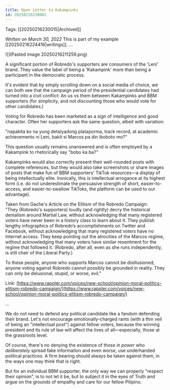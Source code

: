 ```yaml
---
title: Open Letter to Kakampinks
id: 20250216230002
---
```

Tags: [[20250216230015|Archived]]

*Written on March 30, 2022*
This is part of my example [[20250216224416|writings]].
...

![](Pasted image 20250216211259.png)

A significant portion of Robredo's supporters are consumers of the 'Leni' brand. They value the label of being a 'Kakampink' more than being a participant in the democratic process.  

It's evident that by simply scrolling down on a social media of choice, we can both see that the campaign period of the presidential candidates had turned into a civil conflict: An us vs them between Kakampinks and BBM supporters (for simplicity, and not discounting those who would vote for other candidates.)  

Voting for Robredo has been marketed as a sign of intelligence and good character. Often her supporters ask the same question, albeit with variation:  
  
"napakita ko na yung detalyadong plataporma, track record, at academic achievements ni Leni, bakit si Marcos pa din iboboto mo?"  
  
This question usually remains unanswered and is often employed by a Kakampink to rhetorically say "bobo ka ba?"  
  
Kakampinks would also correctly present their well-rounded posts with complete references, but they would also take screenshots or share images of posts that make fun of BBM supporters' TikTok resources—a display of being intellectually elite. Ironically, this is intellectual arrogance at its highest form (i.e. do not underestimate the persuasive strength of short, easier-to-access, and easier-to-swallow TikToks, the platform can be used to our advantage).  
  
Taken from Gache's Article on the Elitism of the Robredo Campaign:  
"They (Robredo's supporters) loudly (and rightly) decry the historical denialism around Martial Law, without acknowledging that many registered voters have never been in a history class to learn about it. They publish lengthy infographics of Robredo’s accomplishments on Twitter and Facebook, without acknowledging that many registered voters have no Internet access. They keep pointing out the atrocities of the Marcos regime, without acknowledging that many voters have similar resentment for the regime that followed it. (Robredo, after all, even as she runs independently, is still chair of the Liberal Party.)  
  
To these people, anyone who supports Marcos cannot be disillusioned; anyone voting against Robredo cannot possibly be grounded in reality. They can only be delusional, stupid, or worse, evil."  
  
Link: [https://www.rappler.com/voices/new-school/opinion-moral-politics-elitism-robredo-campaign/](https://www.rappler.com/voices/new-school/opinion-moral-politics-elitism-robredo-campaign/)  
  
...  
  
We do not need to defend any political candidate like a fandom defending their brand. Let's not encourage emotionally-charged rants (with a thin veil of being an "intellectual post") against fellow voters, because the winning president and its rule of law will affect the lives of all—especially, those at the grassroots level.  
  
Of course, there's no denying the existence of *those in power* who *deliberately* spread fake information and even worse, use underhanded political practices. A firm bearing should always be taken against them, in the ways one may think that is right.  
  
But for an individual BBM supporter, the only way we can properly "respect their opinion", is to not let it be, but to subject it in the eyes of Truth and argue on the grounds of empathy and care for our fellow Pilipino.